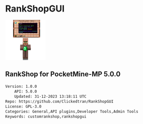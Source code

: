 # RankShopGUI
<img src="https://raw.githubusercontent.com/Clickedtran/RankShopGUI/25e5fc2f7f169481fb6cc0e7727d2376f9132420/icon.png" width="128" height="128" />

## RankShop for PocketMine-MP 5.0.0
```properties
Version: 1.0.0
    API: 5.0.0
    Updated: 31-12-2023 13:18:11 UTC
Repo: https://github.com/Clickedtran/RankShopGUI
License: GPL-3.0
Categories: General,API plugins,Developer Tools,Admin Tools
Keywords: customrankshop,rankshopgui
```